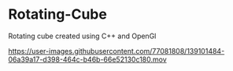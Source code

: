 # Rotating-Cube
Rotating cube created using C++ and OpenGl




https://user-images.githubusercontent.com/77081808/139101484-06a39a17-d398-464c-b46b-66e52130c180.mov


